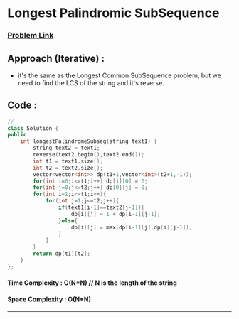 # Longest Palindromic SubSequence
### [Problem Link](https://leetcode.com/problems/longest-palindromic-subsequence/)

## Approach (Iterative) : 
* it's the same as the Longest Common SubSequence problem, but we need to find the LCS of the string and it's reverse.

## Code : 
```cpp
// 
class Solution {
public:
    int longestPalindromeSubseq(string text1) {
        string text2 = text1;
        reverse(text2.begin(),text2.end());
        int t1 = text1.size();
        int t2 = text2.size();
        vector<vector<int>> dp(t1+1,vector<int>(t2+1,-1));
        for(int i=0;i<=t1;i++) dp[i][0] = 0;
        for(int j=0;j<=t2;j++) dp[0][j] = 0;
        for(int i=1;i<=t1;i++){
            for(int j=1;j<=t2;j++){
                if(text1[i-1]==text2[j-1]){
                    dp[i][j] = 1 + dp[i-1][j-1];
                }else{
                    dp[i][j] = max(dp[i-1][j],dp[i][j-1]);
                }
            }
        }
        return dp[t1][t2];
    }
};
```

#### Time Complexity : O(N*N) // N is the length of the string
#### Space Complexity : O(N*N)

---
<!-- 
# Related Problems

<h3>
<details>
<summary>LeetCode</summary>

> ### 1. Problem: Name ( [Try It]() )

</details>
</h3>


<h3>
<details>
<summary>GFG</summary>

> ### 1. Name ( [Try It]() )

</details>
</h3> -->